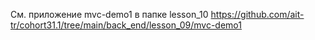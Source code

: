 
См. приложение mvc-demo1 в папке lesson_10
https://github.com/ait-tr/cohort31.1/tree/main/back_end/lesson_09/mvc-demo1